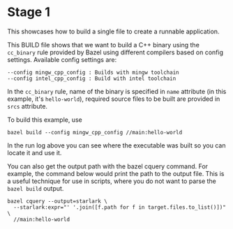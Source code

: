# Stage 1

This showcases how to build a single file to create a runnable application.

This BUILD file shows that we want to build a C++ binary using the ```cc_binary``` rule provided by Bazel using different compilers based on config settings.
Available config settings are:
```
--config mingw_cpp_config : Builds with mingw toolchain
--config intel_cpp_config : Build with intel toolchain
```

In the ```cc_binary``` rule, name of the binary is specified in ```name``` attribute (in this example, it's ```hello-world```), required source files to be built are provided in ```srcs``` attribute.

To build this example, use
```
bazel build --config mingw_cpp_config //main:hello-world 
```


In the run log above you can see where the executable was built so you can locate it and use it.

You can also get the output path with the bazel cquery command. For
example, the command below would print the path to the output file. This
is a useful technique for use in scripts, where you do not want to parse the
`bazel build` output.

```
bazel cquery --output=starlark \
  --starlark:expr="' '.join([f.path for f in target.files.to_list()])" \
  //main:hello-world
```
